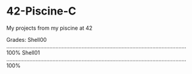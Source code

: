 # 42-Piscine-C
My projects from my piscine at 42

Grades:
Shell00   .....................................................................................................................   100%
Shell01   .....................................................................................................................   100%
